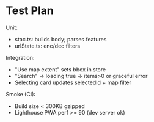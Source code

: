# Test Plan
Unit:
- stac.ts: builds body; parses features
- urlState.ts: enc/dec filters

Integration:
- "Use map extent" sets bbox in store
- "Search" → loading true → items>0 or graceful error
- Selecting card updates selectedId + map filter

Smoke (CI):
- Build size < 300KB gzipped
- Lighthouse PWA perf >= 90 (dev server ok)
